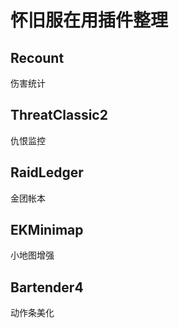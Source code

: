# 怀旧服在用插件整理


## Recount

伤害统计

## ThreatClassic2

仇恨监控

## RaidLedger

金团帐本

## EKMinimap

小地图增强

## Bartender4

动作条美化



